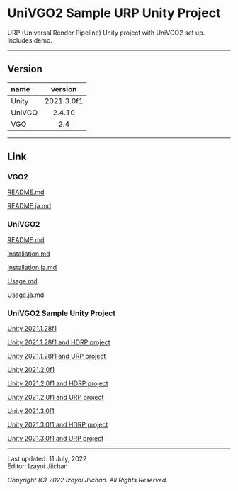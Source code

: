 # UniVGO2 Sample URP Unity Project

URP (Universal Render Pipeline) Unity project with UniVGO2 set up. Includes demo.

___
## Version

|name|version|
|:--|:--:|
|Unity|2021.3.0f1|
|UniVGO|2.4.10|
|VGO|2.4|

___
## Link

### VGO2

[README.md](https://github.com/izayoijiichan/VGO2/blob/main/README.md)

[README.ja.md](https://github.com/izayoijiichan/VGO2/blob/main/README.ja.md)

### UniVGO2

[README.md](https://github.com/izayoijiichan/VGO2/blob/main/UniVgo2/README.md)

[Installation.md](https://github.com/izayoijiichan/VGO2/blob/main/Documentation~/UniVGO/Installation.md)

[Installation.ja.md](https://github.com/izayoijiichan/VGO2/blob/main/Documentation~/UniVGO/Installation.ja.md)

[Usage.md](https://github.com/izayoijiichan/VGO2/blob/main/Documentation~/UniVGO/Usage.md)

[Usage.ja.md](https://github.com/izayoijiichan/VGO2/blob/main/Documentation~/UniVGO/Usage.ja.md)

### UniVGO2 Sample Unity Project

[Unity 2021.1.28f1](https://github.com/izayoijiichan/univgo2.sample.unity2021.1.project)

[Unity 2021.1.28f1 and HDRP project](https://github.com/izayoijiichan/univgo2.sample.unity2021.1.hdrp.project)

[Unity 2021.1.28f1 and URP project](https://github.com/izayoijiichan/univgo2.sample.unity2021.1.urp.project)

[Unity 2021.2.0f1](https://github.com/izayoijiichan/univgo2.sample.unity2021.2.project)

[Unity 2021.2.0f1 and HDRP project](https://github.com/izayoijiichan/univgo2.sample.unity2021.2.hdrp.project)

[Unity 2021.2.0f1 and URP project](https://github.com/izayoijiichan/univgo2.sample.unity2021.2.urp.project)

[Unity 2021.3.0f1](https://github.com/izayoijiichan/univgo2.sample.unity2021.3.project)

[Unity 2021.3.0f1 and HDRP project](https://github.com/izayoijiichan/univgo2.sample.unity2021.3.hdrp.project)

[Unity 2021.3.0f1 and URP project](https://github.com/izayoijiichan/univgo2.sample.unity2021.3.urp.project)

___
Last updated: 11 July, 2022  
Editor: Izayoi Jiichan

*Copyright (C) 2022 Izayoi Jiichan. All Rights Reserved.*
